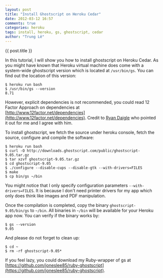 ```yaml
---
layout: post
title: "Install Ghostscript on Heroku Cedar"
date: 2012-03-12 16:57
comments: true
categories: heroku
tags: install, heroku, gs, ghostscript, cedar
author: "Trung Lê"
---
```


{{ post.title }}

In this tutorial, I will show you how to install ghostscript on Heroku Cedar.
As you might have known that Heroku virtual machine does come with a system-wide
ghostscript version which is located at `/usr/bin/gs`. You can find out the
location of this version:

```
$ heroku run bash
$ /usr/bin/gs --version
8.71
```

However, explicit dependencies is not recommended, you could read 12 Factor Approach
on dependencies at [http://www.12factor.net/dependencies](http://www.12factor.net/dependencies). Credit to [Ryan Daigle](https://github.com/rwdaigle) who pointed it out for me and I agree with him.

To install ghostscript, we fetch the source under heroku console, fetch the source,
configure and compile the software:

```
$ heroku run bash
$ curl -O http://downloads.ghostscript.com/public/ghostscript-9.05.tar.gz
$ tar xzvf ghostscript-9.05.tar.gz
$ cd ghostscript-9.05
$ ./configure --disable-cups --disable-gtk --with-drivers=FILES
$ make
$ cp bin/gs ~/bin
```

You might notice that I only specify configuration parameters `--with-drivers=FILES`.
It is because I don't need printer drivers for my app which only does think like
images and PDF manipulation.

Once the compilation is completed, copy the binary `ghostscript-9.05/bin/gs` to `~/bin`.
All binaries in `~/bin` will be available for your Heroku app now. You can verify
if the binary works by:

```
$ gs --version
9.05
```

And please do not forget to clean up:

```
$ cd ~
$ rm -rf ghostscript-9.05*
```

If you feel lazy, you could download my Ruby-wrapper of gs at [https://github.com/joneslee85/ruby-ghostscript](https://github.com/joneslee85/ruby-ghostscript).
